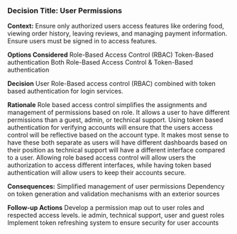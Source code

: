 ### Decision Title: User Permissions

**Context:**
Ensure only authorized users access features like ordering food, viewing order history, leaving reviews, and managing payment information. Ensure users must be signed in to access features. 

**Options Considered** 
Role-Based Access Control (RBAC)
Token-Based authentication 
Both Role-Based Access Control & Token-Based authentication

**Decision** 
User Role-Based access control (RBAC) combined with token based authentication for login services.

**Rationale**
Role based access control simplifies the assignments and management of permissions based on role. It allows a user to have different permissions than a guest, admin, or technical support. Using token based authentication for verifying accounts will ensure that the users access control will be reflective based on the account type. It makes most sense to have these both separate as users will have different dashboards based on their position as technical support will have a different interface compared to a user. Allowing role based access control will allow users the authorization to access different interfaces, while having token based authentication will allow users to keep their accounts secure.

**Consequences:**
Simplified management of user permissions
Dependency on token generation and validation mechanisms with an exterior sources

**Follow-up Actions**
Develop a permission map out to user roles and respected access levels. ie admin, technical support, user and guest roles
Implement token refreshing system to ensure security for user accounts
